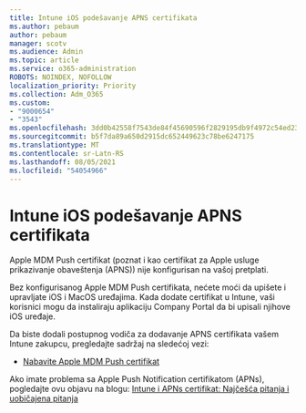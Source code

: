 ```yaml
---
title: Intune iOS podešavanje APNS certifikata
ms.author: pebaum
author: pebaum
manager: scotv
ms.audience: Admin
ms.topic: article
ms.service: o365-administration
ROBOTS: NOINDEX, NOFOLLOW
localization_priority: Priority
ms.collection: Adm_O365
ms.custom:
- "9000654"
- "3543"
ms.openlocfilehash: 3dd0b42558f7543de84f45690596f2829195db9f4972c54ed239add7fe87b37c
ms.sourcegitcommit: b5f7da89a650d2915dc652449623c78be6247175
ms.translationtype: MT
ms.contentlocale: sr-Latn-RS
ms.lasthandoff: 08/05/2021
ms.locfileid: "54054966"
---
```

# <a name="intune-ios-set-up-apns-certificate"></a>Intune iOS podešavanje APNS certifikata

Apple MDM Push certifikat (poznat i kao certifikat za Apple usluge prikazivanje obaveštenja (APNS)) nije konfigurisan na vašoj pretplati.

Bez konfigurisanog Apple MDM Push certifikata, nećete moći da upišete i upravljate iOS i MacOS uređajima. Kada dodate certifikat u Intune, vaši korisnici mogu da instaliraju aplikaciju Company Portal da bi upisali njihove iOS uređaje.

Da biste dodali postupnog vodiča za dodavanje APNS certifikata vašem Intune zakupcu, pregledajte sadržaj na sledećoj vezi:

- [Nabavite Apple MDM Push certifikat](https://docs.microsoft.com/mem/intune/enrollment/apple-mdm-push-certificate-get)

Ako imate problema sa Apple Push Notification certifikatom (APNs), pogledajte ovu objavu na blogu: [Intune i APNs certifikat: Najčešća pitanja i uobičajena pitanja](https://techcommunity.microsoft.com/t5/Intune-Customer-Success/Intune-and-the-APNs-certificate-FAQ-and-common-issues/ba-p/280121)
